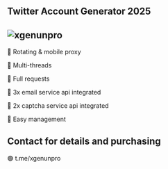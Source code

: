 
**Twitter Account Generator 2025**
-
![xgenunpro](https://github.com/user-attachments/assets/b2897817-7b8d-44fd-b8b9-cce3ac12689d)
-

🌟 Rotating & mobile proxy

🌟 Multi-threads

🌟 Full requests

🌟 3x email service api integrated

🌟 2x captcha service api integrated

🌟 Easy management


Contact for details and purchasing
-

🟢 t.me/xgenunpro
